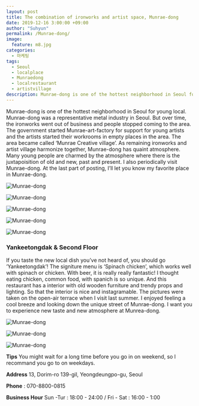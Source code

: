 ```yaml
---
layout: post
title: The combination of ironworks and artist space, Munrae-dong
date: 2019-12-16 3:00:00 +09:00
author: "Suhyun"
permalink: /Munrae-dong/
image:
  feature: m8.jpg
categories:
  - 마케팅
tags:
  - Seoul
  - localplace
  - Munraedong
  - localrestaurant
  - artistvillage
description: Munrae-dong is one of the hottest neighborhood in Seoul for young local. Munrae-dong was a representative metal industry in Seoul. But over time, the ironworks went out of business and people stopped coming to the area.
---
```




Munrae-dong is one of the hottest neighborhood in Seoul for young local. Munrae-dong was a representative metal industry in Seoul. But over time, the ironworks went out of business and people stopped coming to the area. The government started Munrae-art-factory for support for young artists and the artists started their workrooms in empty places in the area. The area became called ‘Munrae Creative village’. As remaining ironworks and artist village harmonize together, Munrae-dong has quaint atmosphere. Many young people are charmed by the atmosphere where there is the juxtapoisition of old and new, past and present. I also periodically visit Munrae-dong. At the last part of posting, I’ll let you know my favorite place in Munrae-dong.

![Munrae-dong](/img1/02/m11.jpg)

![Munrae-dong](/img1/02/m12.jpg)

![Munrae-dong](/img1/02/m7.jpg)

![Munrae-dong](/img1/02/m6.jpg)

![Munrae-dong](/img1/02/m5.jpg)

 

### Yankeetongdak & Second Floor

 If you taste the new local dish you’ve not heard of, you should go ‘Yankeetongdak’!  The signiture menu is ‘Spinach chicken’, which works well with spinach or chicken. With beer, it is really really fantastic! I thought eating chicken, common food, with spanich is so unique. And this restaurant has a interior with old wooden furniture and trendy props and lighting. So that the interior is nice and instagramable. The pictures were taken on the open-air terrace when I visit last summer. I enjoyed feeling a cool breeze and looking down the unique street of Munrae-dong. I want you to experience new taste and new atmosphere at Munrea-dong.

![Munrae-dong](/img1/02/m1.jpg)

![Munrae-dong](/img1/02/m2.jpg)

![Munrae-dong](/img1/02/m14.jpg)

**Tips** You might wait for a long time before you go in on weekend, so I recommand you go to on weekdays.

**Address** 13, Dorim-ro 139-gil, Yeongdeungpo-gu, Seoul

**Phone** : 070-8800-0815

**Business Hour** Sun -Tur : 18:00 - 24:00 / Fri - Sat : 16:00 - 1:00







